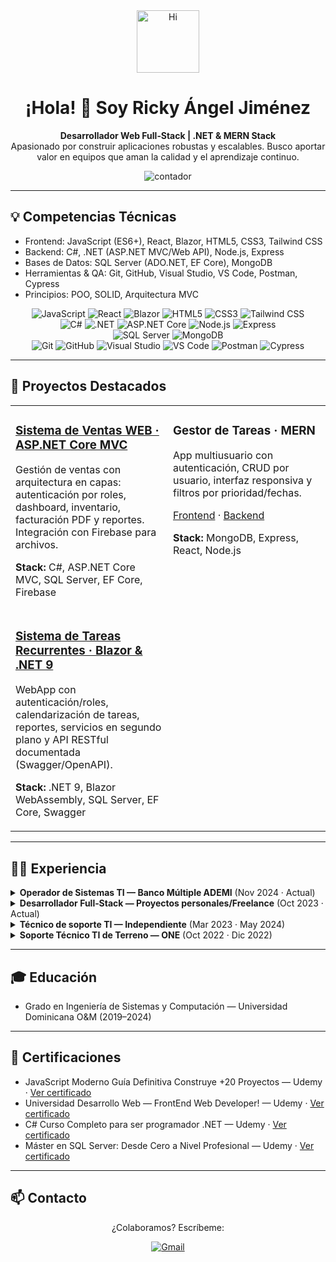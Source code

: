 <div align="center">
  <img src="https://media.giphy.com/media/M9gbBd9nbDrOTu1Mqx/giphy.gif" width="100" alt="Hi"/>
  <h1>¡Hola! 👋 Soy Ricky Ángel Jiménez</h1>
  <p>
    <strong>Desarrollador Web Full‑Stack | .NET & MERN Stack</strong><br/>
    Apasionado por construir aplicaciones robustas y escalables. Busco aportar valor en equipos que aman la calidad y el aprendizaje continuo.
  </p>
  <p>
    <img src="https://komarev.com/ghpvc/?username=xfiberex&label=Visitas%20al%20perfil&color=0e75b6&style=flat" alt="contador"/>
  </p>
</div>

---

## 💡 Competencias Técnicas

- Frontend: JavaScript (ES6+), React, Blazor, HTML5, CSS3, Tailwind CSS
- Backend: C#, .NET (ASP.NET MVC/Web API), Node.js, Express
- Bases de Datos: SQL Server (ADO.NET, EF Core), MongoDB
- Herramientas & QA: Git, GitHub, Visual Studio, VS Code, Postman, Cypress
- Principios: POO, SOLID, Arquitectura MVC

<div align="center">
  <!-- Frontend -->
  <img src="https://img.shields.io/badge/JavaScript-ES6%2B-F7DF1E?style=for-the-badge&logo=javascript&logoColor=000" alt="JavaScript"/>
  <img src="https://img.shields.io/badge/React-061DAFB?style=for-the-badge&logo=react&logoColor=61DAFB&labelColor=20232A&color=20232A" alt="React"/>
  <img src="https://img.shields.io/badge/Blazor-512BD4?style=for-the-badge&logo=dotnet&logoColor=fff" alt="Blazor"/>
  <img src="https://img.shields.io/badge/HTML5-E34F26?style=for-the-badge&logo=html5&logoColor=fff" alt="HTML5"/>
  <img src="https://img.shields.io/badge/CSS3-1572B6?style=for-the-badge&logo=css3&logoColor=fff" alt="CSS3"/>
  <img src="https://img.shields.io/badge/Tailwind-06B6D4?style=for-the-badge&logo=tailwindcss&logoColor=fff" alt="Tailwind CSS"/>
  <br/>
  
  <!-- Backend -->
  <img src="https://img.shields.io/badge/C%23-239120?style=for-the-badge&logo=csharp&logoColor=fff" alt="C#"/>
  <img src="https://img.shields.io/badge/.NET-512BD4?style=for-the-badge&logo=dotnet&logoColor=fff" alt=".NET"/>
  <img src="https://img.shields.io/badge/ASP.NET%20Core-512BD4?style=for-the-badge&logo=dotnet&logoColor=fff" alt="ASP.NET Core"/>
  <img src="https://img.shields.io/badge/Node.js-339933?style=for-the-badge&logo=nodedotjs&logoColor=fff" alt="Node.js"/>
  <img src="https://img.shields.io/badge/Express-000000?style=for-the-badge&logo=express&logoColor=fff" alt="Express"/>
  <br/>

  <!-- Bases de Datos -->
  <img src="https://img.shields.io/badge/SQL%20Server-CC2927?style=for-the-badge&logo=microsoftsqlserver&logoColor=white" alt="SQL Server"/>
  <img src="https://img.shields.io/badge/MongoDB-47A248?style=for-the-badge&logo=mongodb&logoColor=fff" alt="MongoDB"/>
  <br/>

  <!-- Herramientas & QA -->
  <img src="https://img.shields.io/badge/Git-F05032?style=for-the-badge&logo=git&logoColor=fff" alt="Git"/>
  <img src="https://img.shields.io/badge/GitHub-181717?style=for-the-badge&logo=github&logoColor=fff" alt="GitHub"/>
  <img src="https://img.shields.io/badge/Visual%20Studio-5C2D91?style=for-the-badge&logo=visualstudio&logoColor=fff" alt="Visual Studio"/>
  <img src="https://img.shields.io/badge/VS%20Code-007ACC?style=for-the-badge&logo=visualstudiocode&logoColor=fff" alt="VS Code"/>
  <img src="https://img.shields.io/badge/Postman-FF6C37?style=for-the-badge&logo=postman&logoColor=fff" alt="Postman"/>
  <img src="https://img.shields.io/badge/Cypress-17202C?style=for-the-badge&logo=cypress&logoColor=fff" alt="Cypress"/>
</div>

---

## 🚀 Proyectos Destacados

<table width="100%">
  <tr>
    <td width="50%" valign="top">
      <h3><a href="https://github.com/xfiberex/SistemaVenta_ASP.NET_CORE_MVC">Sistema de Ventas WEB · ASP.NET Core MVC</a></h3>
      <p>
        Gestión de ventas con arquitectura en capas: autenticación por roles, dashboard, inventario, facturación PDF y reportes. Integración con Firebase para archivos.
      </p>
      <p><strong>Stack:</strong> C#, ASP.NET Core MVC, SQL Server, EF Core, Firebase</p>
    </td>
    <td width="50%" valign="top">
      <h3>Gestor de Tareas · MERN</h3>
      <p>
        App multiusuario con autenticación, CRUD por usuario, interfaz responsiva y filtros por prioridad/fechas.
      </p>
      <p>
        <a href="https://github.com/xfiberex/todolist-frontend">Frontend</a> ·
        <a href="https://github.com/xfiberex/todolist-backend">Backend</a>
      </p>
      <p><strong>Stack:</strong> MongoDB, Express, React, Node.js</p>
    </td>
  </tr>
  <tr>
    <td width="50%" valign="top">
      <h3><a href="https://github.com/xfiberex/S_Blazor_TDApp">Sistema de Tareas Recurrentes · Blazor & .NET 9</a></h3>
      <p>
        WebApp con autenticación/roles, calendarización de tareas, reportes, servicios en segundo plano y API RESTful documentada (Swagger/OpenAPI).
      </p>
      <p><strong>Stack:</strong> .NET 9, Blazor WebAssembly, SQL Server, EF Core, Swagger</p>
    </td>
    <td width="50%" valign="top">
      <!-- Espacio para un futuro proyecto -->
    </td>
  </tr>
  
</table>

---

## 👨‍💻 Experiencia

<details>
  <summary><strong>Operador de Sistemas TI — Banco Múltiple ADEMI</strong> (Nov 2024 · Actual)</summary>
  <ul>
    <li>Ejecución y supervisión de cierres bancarios.</li>
    <li>Monitoreo proactivo y gestión/escalamiento de incidentes.</li>
    <li>Automatización de procesos y documentación técnica.</li>
  </ul>
</details>

<details>
  <summary><strong>Desarrollador Full‑Stack — Proyectos personales/Freelance</strong> (Oct 2023 · Actual)</summary>
  <ul>
    <li>Diseño e implementación end‑to‑end con React, Blazor, .NET Core y Node.js.</li>
    <li>APIs RESTful seguras, arquitectura limpia, principios SOLID y MVC.</li>
    <li>Modelado de datos y optimización en SQL Server y MongoDB.</li>
  </ul>
</details>

<details>
  <summary><strong>Técnico de soporte TI — Independiente</strong> (Mar 2023 · May 2024)</summary>
  <ul>
    <li>Instalación y configuración de SO; diagnóstico y resolución de incidencias.</li>
    <li>Soporte presencial y remoto; asesoría tecnológica a clientes.</li>
  </ul>
</details>

<details>
  <summary><strong>Soporte Técnico TI de Terreno — ONE</strong> (Oct 2022 · Dic 2022)</summary>
  <ul>
    <li>Preparación y asignación de dispositivos para el censo; soporte en terreno.</li>
    <li>Coordinación para cobertura y distribución eficiente de equipos.</li>
  </ul>
</details>

---

## 🎓 Educación

- Grado en Ingeniería de Sistemas y Computación — Universidad Dominicana O&M (2019–2024)

---

## 📜 Certificaciones

- JavaScript Moderno Guía Definitiva Construye +20 Proyectos — Udemy · <a href="https://ude.my/UC-ab97420b-943d-492e-9274-26f8d83bb73f">Ver certificado</a>
- Universidad Desarrollo Web — FrontEnd Web Developer! — Udemy · <a href="https://ude.my/UC-86704336-5a4f-47b6-9865-65305d8e9ce8">Ver certificado</a>
- C# Curso Completo para ser programador .NET — Udemy · <a href="https://ude.my/UC-d9956749-1290-452f-8ae0-dac05b51b199">Ver certificado</a>
- Máster en SQL Server: Desde Cero a Nivel Profesional — Udemy · <a href="https://ude.my/UC-6350abbb-f5a4-42c2-a2d3-c1a5de9ca727">Ver certificado</a>

---

## 📫 Contacto

<div align="center">
  <p>¿Colaboramos? Escríbeme:</p>
  <a href="mailto:rickyjimenez1820@gmail.com">
    <img src="https://img.shields.io/badge/Gmail-D14836?style=for-the-badge&logo=gmail&logoColor=white" alt="Gmail"/>
  </a>
</div>
